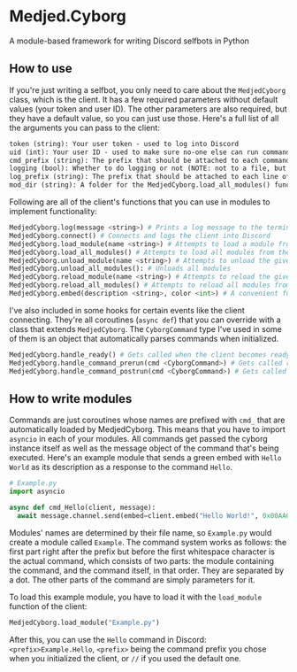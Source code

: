 # Medjed.Cyborg
A module-based framework for writing Discord selfbots in Python
## How to use
If you're just writing a selfbot, you only need to care about the `MedjedCyborg` class, which is the client. It has a few required parameters without default values (your token and user ID). The other parameters are also required, but they have a default value, so you can just use those. Here's a full list of all the arguments you can pass to the client:
```md
token (string): Your user token - used to log into Discord
uid (int): Your user ID - used to make sure no-one else can run commands
cmd_prefix (string): The prefix that should be attached to each command you want to run in Discord
logging (bool): Whether to do logging or not (NOTE: not to a file, but the terminal)
log_prefix (string): The prefix that should be attached to each line of Medjed.Cyborg's log output
mod_dir (string): A folder for the MedjedCyborg.load_all_modules() function
```
Following are all of the client's functions that you can use in modules to implement functionality:
```py
MedjedCyborg.log(message <string>) # Prints a log message to the terminal screen
MedjedCyborg.connect() # Connects and logs the client into Discord
MedjedCyborg.load_module(name <string>) # Attempts to load a module from the directory the client's mod_dir parameter points to
MedjedCyborg.load_all_modules() # Attempts to load all modules from the directory mod_dir points to
MedjedCyborg.unload_module(name <string>) # Attempts to unload the given module
MedjedCyborg.unload_all_modules(): # Unloads all modules
MedjedCyborg.reload_module(name <string>) # Attempts to reload the given module from mod_dir
MedjedCyborg.reload_all_modules() # Attempts to reload all modules from mod_dir
MedjedCyborg.embed(description <string>, color <int>) # A convenient function for creating text-only embeds
```
I've also included in some hooks for certain events like the client connecting. They're all coroutines (`async def`) that you can override with a class that extends `MedjedCyborg`. The `CyborgCommand` type I've used in some of them is an object that automatically parses commands when initialized.
```py
MedjedCyborg.handle_ready() # Gets called when the client becomes ready (AKA has connected and logged in)
MedjedCyborg.handle_command_prerun(cmd <CyborgCommand>) # Gets called right after a command has been parsed, but not yet called
MedjedCyborg.handle_command_postrun(cmd <CyborgCommand>) # Gets called right after a command has finished executing, whether it errored or not.
```
## How to write modules
Commands are just coroutines whose names are prefixed with `cmd_` that are automatically loaded by MedjedCyborg. This means that you have to import `asyncio` in each of your modules. All commands get passed the cyborg instance itself as well as the message object of the command that's being executed. Here's an example module that sends a green embed with `Hello World` as its description as a response to the command `Hello`.
```py
# Example.py
import asyncio

async def cmd_Hello(client, message):
  await message.channel.send(embed=client.embed("Hello World!", 0x00AA00))
```
Modules' names are determined by their file name, so `Example.py` would create a module called `Example`. The command system works as follows: the first part right after the prefix but before the first whitespace character is the actual command, which consists of two parts: the module containing the command, and the command itself, in that order. They are separated by a dot. The other parts of the command are simply parameters for it.

To load this example module, you have to load it with the `load_module` function of the client:
```py
MedjedCyborg.load_module("Example.py")
```
After this, you can use the `Hello` command in Discord: `<prefix>Example.Hello`, `<prefix>` being the command prefix you chose when you initialized the client, or `//` if you used the default one.

